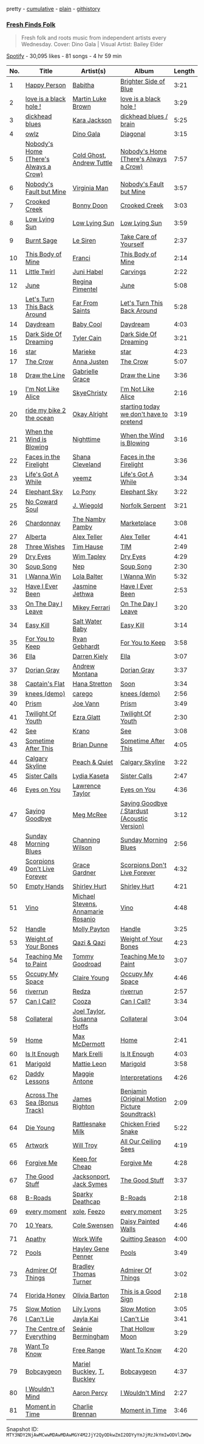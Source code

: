 pretty - [cumulative](/playlists/cumulative/37i9dQZF1DXdS3lvGe1GrT.md) - [plain](/playlists/plain/37i9dQZF1DXdS3lvGe1GrT) - [githistory](https://github.githistory.xyz/mackorone/spotify-playlist-archive/blob/main/playlists/plain/37i9dQZF1DXdS3lvGe1GrT)

### [Fresh Finds Folk](https://open.spotify.com/playlist/37i9dQZF1DXdS3lvGe1GrT)

> Fresh folk and roots music from independent artists every Wednesday\. Cover: Dino Gala \| Visual Artist: Bailey Elder

[Spotify](https://open.spotify.com/user/spotify) - 30,095 likes - 81 songs - 4 hr 59 min

| No. | Title | Artist(s) | Album | Length |
|---|---|---|---|---|
| 1 | [Happy Person](https://open.spotify.com/track/37a2o186agDwlqxtlb1pWA) | [Babitha](https://open.spotify.com/artist/2I2YUGgtWpuhyI1mUzom4y) | [Brighter Side of Blue](https://open.spotify.com/album/5ksGObxjs1JrBhHXzWl4WB) | 3:21 |
| 2 | [love is a black hole !](https://open.spotify.com/track/28cQ6woa2DeOICa4Qefaje) | [Martin Luke Brown](https://open.spotify.com/artist/7L2rePM60cIztWZ7cLlskE) | [love is a black hole !](https://open.spotify.com/album/16d3wulra6dX9bVyENqGPU) | 3:29 |
| 3 | [dickhead blues](https://open.spotify.com/track/0b1MDxh1MD1dwHs3nczuW7) | [Kara Jackson](https://open.spotify.com/artist/2lciIw4vq0jQqevXA2TEUl) | [dickhead blues / brain](https://open.spotify.com/album/27VaG4zOTs26E4CavIht7R) | 5:25 |
| 4 | [owlz](https://open.spotify.com/track/1QhV1fB6S4dZq8YYlJEMIM) | [Dino Gala](https://open.spotify.com/artist/3ILm3k5SKzJCaaTJ4yEw0y) | [Diagonal](https://open.spotify.com/album/6uY20cDnA4MsRjrAFtDYfb) | 3:15 |
| 5 | [Nobody's Home \(There's Always a Crow\)](https://open.spotify.com/track/1gtoucUonhTPujAnaObuwP) | [Cold Ghost](https://open.spotify.com/artist/2ClOJXJREdN5HtoMWAiiFK), [Andrew Tuttle](https://open.spotify.com/artist/7oyH6DSD42pak09Jzqj9i7) | [Nobody's Home \(There's Always a Crow\)](https://open.spotify.com/album/2fWHAfBEFVsyrEw61ZWc0t) | 7:57 |
| 6 | [Nobody's Fault but Mine](https://open.spotify.com/track/5bLaH3GxMo04fqvWRKapWC) | [Virginia Man](https://open.spotify.com/artist/2SHS7BBj7Rv0UjsWwlkFEt) | [Nobody's Fault but Mine](https://open.spotify.com/album/69C52Qrv4wKa5Wsq8wL6x0) | 3:57 |
| 7 | [Crooked Creek](https://open.spotify.com/track/0mDww5zU1KP9X2Kx0hEzno) | [Bonny Doon](https://open.spotify.com/artist/0AL8XXRh7fUrHAMLoDv9rn) | [Crooked Creek](https://open.spotify.com/album/5RkuHBZN2kIbUKpzIGyRl5) | 3:03 |
| 8 | [Low Lying Sun](https://open.spotify.com/track/4At8AIVMFwEQPYh8KrFo7k) | [Low Lying Sun](https://open.spotify.com/artist/1xdFO7BuQ7OS0PPmpfKlge) | [Low Lying Sun](https://open.spotify.com/album/2ZOzzutspUFRYqNpDltgSm) | 3:59 |
| 9 | [Burnt Sage](https://open.spotify.com/track/3NX56nHlZ4TwoZzaUW0dgz) | [Le Siren](https://open.spotify.com/artist/2S3JqbYUGXlM10ljtBH1wC) | [Take Care of Yourself](https://open.spotify.com/album/1ga17JiadIfEdU2atHyimo) | 2:37 |
| 10 | [This Body of Mine](https://open.spotify.com/track/0Eem9ujZYyGOG4J2W2LH5w) | [Franci](https://open.spotify.com/artist/0xzqAXgBTxPtPrKbMZEzjG) | [This Body of Mine](https://open.spotify.com/album/3jCfqpYEjxznVBcPaF5TF5) | 2:14 |
| 11 | [Little Twirl](https://open.spotify.com/track/7vmWRYyUn4N70WFWigpMwc) | [Juni Habel](https://open.spotify.com/artist/2Kn9TqqVY8YLi0ijUAAQqZ) | [Carvings](https://open.spotify.com/album/0g5Hk7IoMATmXQKDwdM9ln) | 2:22 |
| 12 | [June](https://open.spotify.com/track/3Do19iVwOKTq8v6IL3TZ1d) | [Regina Pimentel](https://open.spotify.com/artist/3mCLwcR4Gcuw8uAQkeBoEH) | [June](https://open.spotify.com/album/5WRJ3OqU8n6LfsuR3gu9R3) | 5:08 |
| 13 | [Let's Turn This Back Around](https://open.spotify.com/track/7gQqOrVXYejRdF0IrM3Cu2) | [Far From Saints](https://open.spotify.com/artist/4EEgkAsMjvBxu9iSHS3j7r) | [Let's Turn This Back Around](https://open.spotify.com/album/41Ejbhmbu32mDst4ESoybM) | 5:28 |
| 14 | [Daydream](https://open.spotify.com/track/2Mh9ifVSvGj6l80ZPi9o7Q) | [Baby Cool](https://open.spotify.com/artist/6tChZB9BU0fHdHrrwU5vgb) | [Daydream](https://open.spotify.com/album/4bTMGUi39C1EEMJW8Fmpbd) | 4:03 |
| 15 | [Dark Side Of Dreaming](https://open.spotify.com/track/3lcFzLTCJ30L3km2BXYVg6) | [Tyler Cain](https://open.spotify.com/artist/7xmVA0jnh2yjM3S642J1Bd) | [Dark Side Of Dreaming](https://open.spotify.com/album/3kpilREq1Jsj4UwADIr4YR) | 3:21 |
| 16 | [star](https://open.spotify.com/track/5pSIWBLYqHnz3hrQU1ykve) | [Marieke](https://open.spotify.com/artist/0cx6QwyhzKOmerceWhkMDw) | [star](https://open.spotify.com/album/56FQb0uneaiaK9YQ8EFHeT) | 4:23 |
| 17 | [The Crow](https://open.spotify.com/track/2ra96QX8uA7Gl74A3VYiwK) | [Anna Justen](https://open.spotify.com/artist/5I7Lr9ifQWQv9UdzU9BZr7) | [The Crow](https://open.spotify.com/album/6yIBwEcBa1Fk6m8eDK15Oa) | 5:07 |
| 18 | [Draw the Line](https://open.spotify.com/track/4yKBochFf24wBnbCo1qW3d) | [Gabrielle Grace](https://open.spotify.com/artist/04I7vAN53FF1W4I3c0kdnS) | [Draw the Line](https://open.spotify.com/album/1tcfml2TBuvBOJGQWE2lrs) | 3:36 |
| 19 | [I'm Not Like Alice](https://open.spotify.com/track/1AeBPeEi4QbvDLPx3iosv5) | [SkyeChristy](https://open.spotify.com/artist/1gs7KrnlCg03ctwSwLuLND) | [I'm Not Like Alice](https://open.spotify.com/album/26U9UPoJU8Dcng6KqKKjmL) | 2:16 |
| 20 | [ride my bike 2 the ocean](https://open.spotify.com/track/6MxmqTviR4ufZ7ncxHiN1M) | [Okay Alright](https://open.spotify.com/artist/6G9kPlmHYzGrFUYndWG6dh) | [starting today we don't have to pretend](https://open.spotify.com/album/3fyiVxq6fU2QkY9XcEdQZP) | 3:19 |
| 21 | [When the Wind is Blowing](https://open.spotify.com/track/42RR7rRGGEMfpP1qGmPwFL) | [Nighttime](https://open.spotify.com/artist/6s5kIMaWT9z9oj1Ku4IpV2) | [When the Wind is Blowing](https://open.spotify.com/album/2pcsoSmxF4wWESQDRe3s8T) | 3:16 |
| 22 | [Faces in the Firelight](https://open.spotify.com/track/4NCbTLzqJuvdcEKw9R0wI3) | [Shana Cleveland](https://open.spotify.com/artist/5E6dR5oDjhT39zr1YuXRq0) | [Faces in the Firelight](https://open.spotify.com/album/1UTlMveSCbSoIT6P964YOG) | 3:36 |
| 23 | [Life's Got A While](https://open.spotify.com/track/3Ljz2ydMrzGczBPNLKkGuQ) | [yeemz](https://open.spotify.com/artist/3esOPpGsiTP1Rc5lS1Jr6a) | [Life's Got A While](https://open.spotify.com/album/3e7QS762GLrr3qFRIuJp1b) | 3:34 |
| 24 | [Elephant Sky](https://open.spotify.com/track/3RgplntVOyI8ZqYF0LVlyr) | [Lo Pony](https://open.spotify.com/artist/6m3M0XbCIlNCigyvruLkC1) | [Elephant Sky](https://open.spotify.com/album/74PvSos7mNAu5Ggp9jLrpH) | 3:22 |
| 25 | [No Coward Soul](https://open.spotify.com/track/6IsBShvcBoi1WiMKWE8WCX) | [J\. Wiegold](https://open.spotify.com/artist/3sZkdu7CiLTXUG5bICgyXk) | [Norfolk Serpent](https://open.spotify.com/album/5u9np0Rm5quchUdhRuSS1L) | 3:21 |
| 26 | [Chardonnay](https://open.spotify.com/track/35XWfqYojCyXpNEeB5TbId) | [The Namby Pamby](https://open.spotify.com/artist/0bX0QBtGt7PyHCEdZad1Sz) | [Marketplace](https://open.spotify.com/album/4FhY7u29l7rxgK1jUvBwib) | 3:08 |
| 27 | [Alberta](https://open.spotify.com/track/2i6Nrke5ecntMAHCFHKTuv) | [Alex Teller](https://open.spotify.com/artist/4wLzdJSvYTQUrsNEMasFaq) | [Alex Teller](https://open.spotify.com/album/4tbBEUrbkM4ggXCwJH0b73) | 4:41 |
| 28 | [Three Wishes](https://open.spotify.com/track/36Y8jaDhOo0dFiKhmmYS9P) | [Tim Hause](https://open.spotify.com/artist/6eXOOvKAb0K5ef3Snypauc) | [TIM](https://open.spotify.com/album/1CiHHACQMcEGLdIc3NbK2a) | 2:49 |
| 29 | [Dry Eyes](https://open.spotify.com/track/08oiePkn271VCiyDDFiAfQ) | [Wim Tapley](https://open.spotify.com/artist/0hBKnsxER0S51JUH21uYLi) | [Dry Eyes](https://open.spotify.com/album/2e0jRpAAEWrK4kVQvVWBst) | 4:29 |
| 30 | [Soup Song](https://open.spotify.com/track/3kfqthibmWsfYyCApilYPm) | [Nep](https://open.spotify.com/artist/5IMSbLzrwV9SZOWSLU1dl5) | [Soup Song](https://open.spotify.com/album/2l3QigfQrALpDyAkvN6Hl8) | 2:30 |
| 31 | [I Wanna Win](https://open.spotify.com/track/6ZqRxeKMNLcB7vln15XTqn) | [Lola Balter](https://open.spotify.com/artist/2jesD34oQL3fEcEtm6jJDs) | [I Wanna Win](https://open.spotify.com/album/4MRAw2nW0ezpWALKce1abo) | 5:32 |
| 32 | [Have I Ever Been](https://open.spotify.com/track/4yRS5wjodEe28wyWcTM5up) | [Jasmine Jethwa](https://open.spotify.com/artist/6FLqwgd1Ks0JvEmqpewIpv) | [Have I Ever Been](https://open.spotify.com/album/2NB8LDy6LsycfkiFHr8Nwv) | 2:53 |
| 33 | [On The Day I Leave](https://open.spotify.com/track/7y7GnibBElUqyJgoXC823x) | [Mikey Ferrari](https://open.spotify.com/artist/6WqxuOkQXo8zDZl0InT5R7) | [On The Day I Leave](https://open.spotify.com/album/2Kx2vFFoQAUo8iyhp7UFFB) | 3:20 |
| 34 | [Easy Kill](https://open.spotify.com/track/2uvLSa0yqELzhyi5QpTvbJ) | [Salt Water Baby](https://open.spotify.com/artist/2MKCNIDwizYWkhSGwKotAj) | [Easy Kill](https://open.spotify.com/album/5Iw9VIeKWeUUNnnDhfL8k1) | 3:14 |
| 35 | [For You to Keep](https://open.spotify.com/track/7i41bhXcHFm0UFBJYKBWR5) | [Ryan Gebhardt](https://open.spotify.com/artist/1GgblJXkRYNRnHUGBW9oLA) | [For You to Keep](https://open.spotify.com/album/4JoUnppImVFmfa0lLB81M7) | 3:58 |
| 36 | [Ella](https://open.spotify.com/track/2gaW5ipLhRzLkDJB9ATZNY) | [Darren Kiely](https://open.spotify.com/artist/15Cdd3Wai5nQZATxnbEtK9) | [Ella](https://open.spotify.com/album/07emV4JgFOz8ld0BgVakV1) | 3:07 |
| 37 | [Dorian Gray](https://open.spotify.com/track/23Hv5mNDIyYDqk02vTGu0G) | [Andrew Montana](https://open.spotify.com/artist/05MbxRG8XyYmFhv7ZUMylc) | [Dorian Gray](https://open.spotify.com/album/0jKocMWiAQNEE6a2ZglBjs) | 3:37 |
| 38 | [Captain's Flat](https://open.spotify.com/track/5Aueq9Aii18prdITRbm8Zf) | [Hana Stretton](https://open.spotify.com/artist/26MsHzLvNrTnU4QOKd9nXO) | [Soon](https://open.spotify.com/album/1W36Jjr72SQIm10A30s6PO) | 3:34 |
| 39 | [knees \(demo\)](https://open.spotify.com/track/4qGKYUIKNigV4NV84vfmVs) | [carego](https://open.spotify.com/artist/3kAQ9u4vBl2uVXWtUW41FR) | [knees \(demo\)](https://open.spotify.com/album/6bmQ5atYMKtF7I9lUdaeE6) | 2:56 |
| 40 | [Prism](https://open.spotify.com/track/3PkcrqdZh7lSCPEay8gZWr) | [Joe Vann](https://open.spotify.com/artist/4sjzQ6LenQjUsRb6g0sHuq) | [Prism](https://open.spotify.com/album/723bD92J0413LmJSQC2Grk) | 3:49 |
| 41 | [Twilight Of Youth](https://open.spotify.com/track/1L3Qo7G6xGeVbdAQFLS3FN) | [Ezra Glatt](https://open.spotify.com/artist/1q5vdeaANN9uxk1na1WXek) | [Twilight Of Youth](https://open.spotify.com/album/32vLDudGS95nySNZnuVgRS) | 2:30 |
| 42 | [See](https://open.spotify.com/track/652icucvRa5SeZkQFUDk6w) | [Krano](https://open.spotify.com/artist/0RroFfjAg6EsKACQRi8Ctw) | [See](https://open.spotify.com/album/4beTaEBzxpzUaAj2P8PBIQ) | 3:08 |
| 43 | [Sometime After This](https://open.spotify.com/track/0unM82rm6dUmi26mHIbT2W) | [Brian Dunne](https://open.spotify.com/artist/3OAxV7SBURDucfRHHQlJ2V) | [Sometime After This](https://open.spotify.com/album/6lUWEJ4VMayYS51uPvbsTA) | 4:05 |
| 44 | [Calgary Skyline](https://open.spotify.com/track/5b650x4FrY2CiIw9LLcopY) | [Peach & Quiet](https://open.spotify.com/artist/1k9yLhNPTAVPf1R03eUnbc) | [Calgary Skyline](https://open.spotify.com/album/4TDb5JSdVdgXQY9cddv5WG) | 3:22 |
| 45 | [Sister Calls](https://open.spotify.com/track/3dehEQTfQH7SMqjuF95QVz) | [Lydia Kaseta](https://open.spotify.com/artist/0raB78RFxZwDhT8LQFtahl) | [Sister Calls](https://open.spotify.com/album/6zcagcTCZkJN1DCD9lAQzT) | 2:47 |
| 46 | [Eyes on You](https://open.spotify.com/track/14fafhYFUEysDpKHxHWfev) | [Lawrence Taylor](https://open.spotify.com/artist/7so1HCxGkBmfqdvIF5HzkT) | [Eyes on You](https://open.spotify.com/album/0hp2yBmhNwPrwhGoyG6cd8) | 4:36 |
| 47 | [Saying Goodbye](https://open.spotify.com/track/0KUJZeulFXLHZGjxFGh1Dh) | [Meg McRee](https://open.spotify.com/artist/2XXRe7XAVLJZUUOjlEdssy) | [Saying Goodbye / Stardust \(Acoustic Version\)](https://open.spotify.com/album/0Tv1E5yrt5UZeolPPKvmD9) | 3:12 |
| 48 | [Sunday Morning Blues](https://open.spotify.com/track/2TMzpiaF4v5PuoPc2cyIYg) | [Channing Wilson](https://open.spotify.com/artist/5LlJgNc8PgsXsloNEw2uDW) | [Sunday Morning Blues](https://open.spotify.com/album/2UHl9NGVKomAjVaso1tk6M) | 2:56 |
| 49 | [Scorpions Don't Live Forever](https://open.spotify.com/track/4FUZi3B1cpwtAXZKXNTu2E) | [Grace Gardner](https://open.spotify.com/artist/3yRBlQnEPNnucMU0lAaxCt) | [Scorpions Don't Live Forever](https://open.spotify.com/album/01UB7yLLhdvHKtETrr0VgM) | 4:32 |
| 50 | [Empty Hands](https://open.spotify.com/track/2GBIKypnjEstvrRsXaSeOV) | [Shirley Hurt](https://open.spotify.com/artist/0yVyy0jaHPJex2snbCJj0B) | [Shirley Hurt](https://open.spotify.com/album/2zwbcI5dCRCBUO3pjIs2E9) | 4:21 |
| 51 | [Vino](https://open.spotify.com/track/1BtDwiCEJdkLZTNOzy34T0) | [Michael Stevens](https://open.spotify.com/artist/4zhtWLmd8goEurT8obHTJe), [Annamarie Rosanio](https://open.spotify.com/artist/7LtYuMQ3wFY4fGX8Rvq6gD) | [Vino](https://open.spotify.com/album/7rPUkB1LD7HKRZuLWLKrbP) | 4:48 |
| 52 | [Handle](https://open.spotify.com/track/1U2ul6SmAuRtnRCDDIAg3Q) | [Molly Payton](https://open.spotify.com/artist/6mbzLeDgokrXD05pj6kf0N) | [Handle](https://open.spotify.com/album/0f1y4j9KXMhnrpLzj4PEC6) | 3:25 |
| 53 | [Weight of Your Bones](https://open.spotify.com/track/6QqCaiTztIDSzjt5GypR6f) | [Qazi & Qazi](https://open.spotify.com/artist/75skRx68A3gJDsAOZAiVOM) | [Weight of Your Bones](https://open.spotify.com/album/2TVhA9jgIUtODgGH6ACTql) | 4:23 |
| 54 | [Teaching Me to Paint](https://open.spotify.com/track/1asinpCbSRuIblu9XXWyWg) | [Tommy Goodroad](https://open.spotify.com/artist/50OQRtK4pYFXPkiGq2q7jF) | [Teaching Me to Paint](https://open.spotify.com/album/0hQCj9wCfGJdTlDzobvpxh) | 3:07 |
| 55 | [Occupy My Space](https://open.spotify.com/track/2eSOTT93nEtzU0qQdOrA9o) | [Claire Young](https://open.spotify.com/artist/0lKyWWEdzYmTNHWtYgRXqE) | [Occupy My Space](https://open.spotify.com/album/5J5O43Zv76bLd4xqA0Qib7) | 4:46 |
| 56 | [riverrun](https://open.spotify.com/track/1ED4RvaOua1xCVoXBArYup) | [Redza](https://open.spotify.com/artist/7rI4hvk9fjo1LAOXX1XvLG) | [riverrun](https://open.spotify.com/album/2gCNYNlbuhoziX3Sr9lZBJ) | 2:57 |
| 57 | [Can I Call?](https://open.spotify.com/track/3MMhjMd9xr0zRPJbn45BL6) | [Cooza](https://open.spotify.com/artist/1P6s8Y6fBmd7KMcthpxi2V) | [Can I Call?](https://open.spotify.com/album/3UT9sUi1VA4t7m9Gq5t3Hr) | 3:34 |
| 58 | [Collateral](https://open.spotify.com/track/68TawP7UFz2ABKhkeBQXhO) | [Joel Taylor](https://open.spotify.com/artist/4WilUzPdhmLAiX67CZ9xTi), [Susanna Hoffs](https://open.spotify.com/artist/2Sc4ukCRllIu02LZfHF0RL) | [Collateral](https://open.spotify.com/album/1xRwMHDwvDmFaDyplO0kVg) | 3:04 |
| 59 | [Home](https://open.spotify.com/track/1c0HmZmvMWffmQ13nARTqi) | [Max McDermott](https://open.spotify.com/artist/7FqH2bm1wmXmjmbF6RHbPo) | [Home](https://open.spotify.com/album/66dnYWax94DGuaoKXxrhtu) | 2:41 |
| 60 | [Is It Enough](https://open.spotify.com/track/3NXJ3QNHje2LA2tgZHGJJ9) | [Mark Erelli](https://open.spotify.com/artist/7s3wus2jgjwHQXjFXAQfB2) | [Is It Enough](https://open.spotify.com/album/5XU9uvVPPvDPiQ60PxRfLK) | 4:03 |
| 61 | [Marigold](https://open.spotify.com/track/49QMP3y2FevldP5fCfpMbm) | [Mattie Leon](https://open.spotify.com/artist/3hJTvfT20mDphCF1yJsnC0) | [Marigold](https://open.spotify.com/album/4ZN2IkjJ8oHh2ECj3Tp7ZU) | 3:58 |
| 62 | [Daddy Lessons](https://open.spotify.com/track/6rpO7sw5yy6p98962KXC91) | [Maggie Antone](https://open.spotify.com/artist/6mEP6006jfAcrzLbxyEZxp) | [Interpretations](https://open.spotify.com/album/7BQpnNS1KLMn8rSD6NBtLx) | 4:26 |
| 63 | [Across The Sea \(Bonus Track\)](https://open.spotify.com/track/7gFh0drYAaCF1cnBHcCb5T) | [James Righton](https://open.spotify.com/artist/5jpyAwEsD5SwG8bno6eCS8) | [Benjamin \(Original Motion Picture Soundtrack\)](https://open.spotify.com/album/4wk7LOVflHIOBkjzuPnBMI) | 2:09 |
| 64 | [Die Young](https://open.spotify.com/track/1Icd8rvmSC9uvpr7FDLhZZ) | [Rattlesnake Milk](https://open.spotify.com/artist/5ZTPO2c4BmAwr7Swe0qRQc) | [Chicken Fried Snake](https://open.spotify.com/album/1Xg9ZB1s3zv4Zr6Qzp99f8) | 5:22 |
| 65 | [Artwork](https://open.spotify.com/track/0Kr6LvnbS1WtYIMk373tY7) | [Will Troy](https://open.spotify.com/artist/2D9TZalGr1SmjkGguD6Jy1) | [All Our Ceiling Sees](https://open.spotify.com/album/7dSE4DyqCxVW95ALh5ORna) | 4:19 |
| 66 | [Forgive Me](https://open.spotify.com/track/0euDgkOcVpvVxdedJO4ZoM) | [Keep for Cheap](https://open.spotify.com/artist/6YKwoZUW4g50TuiyvVz7JR) | [Forgive Me](https://open.spotify.com/album/18K1XaPe6mWJ81hztiU627) | 4:28 |
| 67 | [The Good Stuff](https://open.spotify.com/track/5vF5Tqwz4T5RcbxdDJNth9) | [Jacksonport](https://open.spotify.com/artist/5WDHcjQUDXBkjoIL9qBkgL), [Jack Symes](https://open.spotify.com/artist/3w86RIwTE80NR3m54obsgz) | [The Good Stuff](https://open.spotify.com/album/2pnL76OHuwKjJuP80jpDj7) | 3:37 |
| 68 | [B\-Roads](https://open.spotify.com/track/3tFRup3wgBnSRhxi9vvSWW) | [Sparky Deathcap](https://open.spotify.com/artist/2Ru6erK9heeCeWQDx0sDmR) | [B\-Roads](https://open.spotify.com/album/7BYHbUrnTW9Aupp0HRU1Q3) | 2:18 |
| 69 | [every moment](https://open.spotify.com/track/6jVof8MV61xVkJAZWOpkZm) | [xole](https://open.spotify.com/artist/0k5vCy7OOIB6Cm3aNFRHS2), [Feezo](https://open.spotify.com/artist/6UrQJ4ssnbz2j7GHzjHyoK) | [every moment](https://open.spotify.com/album/1QSbT2UcY0xb5XRbtGh7ZJ) | 3:25 |
| 70 | [10 Years,](https://open.spotify.com/track/3aCOy3gmk0doqhe7ttsaH7) | [Cole Swensen](https://open.spotify.com/artist/2Hhs5G5jxtbxhOUzm32YxR) | [Daisy Painted Walls](https://open.spotify.com/album/4kOMqbxXKEFlPm9LbhsrTc) | 4:46 |
| 71 | [Apathy](https://open.spotify.com/track/3LvULhkMInjjfKdaOpl6nP) | [Work Wife](https://open.spotify.com/artist/3uPvy8pktQ5n3mZCZzOew9) | [Quitting Season](https://open.spotify.com/album/1BMa8nQywkOL6p9OPiIUPQ) | 4:00 |
| 72 | [Pools](https://open.spotify.com/track/1A98z5gHfk228AzC6YGDbc) | [Hayley Gene Penner](https://open.spotify.com/artist/1ytHo44bNtIESiArfclJPe) | [Pools](https://open.spotify.com/album/1clKYzpwHKlkkq4pBu6IFK) | 3:49 |
| 73 | [Admirer Of Things](https://open.spotify.com/track/396rgZT0kOA9IVxsf3k5Jf) | [Bradley Thomas Turner](https://open.spotify.com/artist/5XymH9TDE5zdgnt1RefjLI) | [Admirer Of Things](https://open.spotify.com/album/6jvUkvpBGxapmfH19UF0x4) | 3:02 |
| 74 | [Florida Honey](https://open.spotify.com/track/1tKyVj4ejDhDfcoOLNXCkp) | [Olivia Barton](https://open.spotify.com/artist/0S3L5s6PIqKBIu21j910N1) | [This is a Good Sign](https://open.spotify.com/album/6zNW862YjKUX7Iqo5o22nf) | 2:18 |
| 75 | [Slow Motion](https://open.spotify.com/track/5Oo2adPyAEyyiUgVUinvUV) | [Lily Lyons](https://open.spotify.com/artist/5YKAGYFz84gLEI7rAFpIpX) | [Slow Motion](https://open.spotify.com/album/4gh52dSbYMWshTBwsB4lSj) | 3:05 |
| 76 | [I Can't Lie](https://open.spotify.com/track/7o0vl7pu4uwYmH8OvItKKH) | [Jayla Kai](https://open.spotify.com/artist/18cfMtyvDerPHm5iXYUcUA) | [I Can't Lie](https://open.spotify.com/album/2Ogm8mVsPFPFihI1N6opk1) | 3:41 |
| 77 | [The Centre of Everything](https://open.spotify.com/track/674NESEjDBIx9Xrzlouogc) | [Seánie Bermingham](https://open.spotify.com/artist/11SKACGCH6dgAW0RxQPMxK) | [That Hollow Moon](https://open.spotify.com/album/6LDHYso4mlEutd49rEln9H) | 3:29 |
| 78 | [Want To Know](https://open.spotify.com/track/6Zg0lQPovC1vkrLJtjWdQf) | [Free Range](https://open.spotify.com/artist/2aPB7TI5mAleSnK0Fm0YVP) | [Want To Know](https://open.spotify.com/album/1IKQlrJmB7a37dWDFWO0Ii) | 4:20 |
| 79 | [Bobcaygeon](https://open.spotify.com/track/31feq1aRhqlapMfQm9kJaS) | [Mariel Buckley](https://open.spotify.com/artist/7lghcHbrdt7sqHWeya15aV), [T\. Buckley](https://open.spotify.com/artist/3uMfRdAAdTRyi0Kg2qCxmo) | [Bobcaygeon](https://open.spotify.com/album/412zp56YbUqDxziYXAAVRX) | 4:37 |
| 80 | [I Wouldn't Mind](https://open.spotify.com/track/2TwRFKnBx1EjNJ5vDRRvNC) | [Aaron Percy](https://open.spotify.com/artist/1OCGT4W29rXiHvDzMHkJyu) | [I Wouldn't Mind](https://open.spotify.com/album/59poBmSzdEHPoZT4Sk7oYt) | 2:27 |
| 81 | [Moment in Time](https://open.spotify.com/track/32fIpfTQO2IGcts9W9dY7L) | [Charlie Brennan](https://open.spotify.com/artist/3YzXK1DQ9EkWqwmUkk6yc8) | [Moment in Time](https://open.spotify.com/album/5Gc2yg1wQ5GyY4pSKIqgHR) | 3:46 |

Snapshot ID: `MTY3NDY2NjAwMCwwMDAwMDAwMGY4M2JjY2QyODkwZmI2ODYyYmJjMzJkYmIwODVlZWQw`
